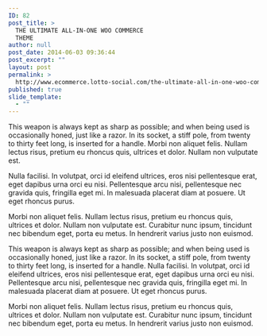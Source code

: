 ```yaml
---
ID: 82
post_title: >
  THE ULTIMATE ALL-IN-ONE WOO COMMERCE
  THEME
author: null
post_date: 2014-06-03 09:36:44
post_excerpt: ""
layout: post
permalink: >
  http://www.ecommerce.lotto-social.com/the-ultimate-all-in-one-woo-commerce-theme/
published: true
slide_template:
  - ""
---
```

This weapon is always kept as sharp as possible; and when being used is occasionally honed, just like a razor. In its socket, a stiff pole, from twenty to thirty feet long, is inserted for a handle. Morbi non aliquet felis. Nullam lectus risus, pretium eu rhoncus quis, ultrices et dolor. Nullam non vulputate est.<!--more-->

Nulla facilisi. In volutpat, orci id eleifend ultrices, eros nisi pellentesque erat, eget dapibus urna orci eu nisi. Pellentesque arcu nisi, pellentesque nec gravida quis, fringilla eget mi. In malesuada placerat diam at posuere. Ut eget rhoncus purus.

Morbi non aliquet felis. Nullam lectus risus, pretium eu rhoncus quis, ultrices et dolor. Nullam non vulputate est. Curabitur nunc ipsum, tincidunt nec bibendum eget, porta eu metus. In hendrerit varius justo non euismod.

This weapon is always kept as sharp as possible; and when being used is occasionally honed, just like a razor. In its socket, a stiff pole, from twenty to thirty feet long, is inserted for a handle. Nulla facilisi. In volutpat, orci id eleifend ultrices, eros nisi pellentesque erat, eget dapibus urna orci eu nisi. Pellentesque arcu nisi, pellentesque nec gravida quis, fringilla eget mi. In malesuada placerat diam at posuere. Ut eget rhoncus purus.

Morbi non aliquet felis. Nullam lectus risus, pretium eu rhoncus quis, ultrices et dolor. Nullam non vulputate est. Curabitur nunc ipsum, tincidunt nec bibendum eget, porta eu metus. In hendrerit varius justo non euismod.
